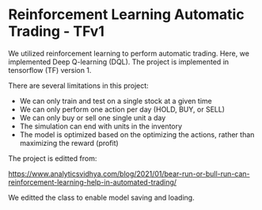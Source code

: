 # Reinforcement Learning Automatic Trading - TFv1

We utilized reinforcement learning to perform automatic trading. Here, we implemented Deep Q-learning (DQL).
The project is implemented in tensorflow (TF) version 1.

There are several limitations in this project:
- We can only train and test on a single stock at a given time
- We can only perform one action per day (HOLD, BUY, or SELL)
- We can only buy or sell one single unit a day
- The simulation can end with units in the inventory
- The model is optimized based on the optimizing the actions, rather than maximizing the reward (profit)

The project is editted from:

https://www.analyticsvidhya.com/blog/2021/01/bear-run-or-bull-run-can-reinforcement-learning-help-in-automated-trading/

We editted the class to enable model saving and loading.
